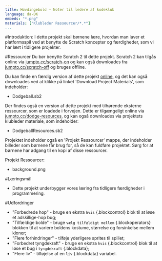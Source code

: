 ```yaml
---
title: Høvdingebold — Noter til ledere af kodeklub
language: da-DK
embeds: "*.png"
materials: ["Klubleder Ressourcer/*.*"] 
...
```


#Introduktion:
I dette projekt skal børnene lære, hvordan man laver et platformsspil ved at benytte de Scratch koncepter og færdigheder, som vi har lært i tidligere projekter.

#Ressourcer
Du bør benytte Scratch 2 til dette projekt. Scratch 2 kan tilgås online via [jumpto.cc/scratch-on](http://jumpto.cc/scratch-on) og kan også downloades fra  [jumpto.cc/scratch-off](http://jumpto.cc/scratch-off) og bruges offline.

Du kan finde en færdig version af dette projekt <a href="http://scratch.mit.edu/projects/39740618/#editor">online</a>, og det kan også downloades ved at klikke på linket 'Download Project Materials', som indeholder:  

+ Dodgeball.sb2

Der findes også en version af dette projekt med tilhørende eksterne ressourcer, som er loadede i forvejen. Dette er tilgængeligt online via  [jumpto.cc/dodge-resources](http://jumpto.cc/dodge-resources), og kan også downloades via projektets klubleder materiale, som indeholder:

+ DodgeballResources.sb2 

Projektet indeholder også en 'Projekt Ressourcer' mappe, der indeholder billeder som børnene får brug for, så de kan fuldføre projektet. Sørg for at børnene har adgang til en kopi af disse ressourcer.

Projekt Ressourcer:
+ background.png

#Læringsmål
+ Dette projekt underbygger vores læring fra tidligere færdigheder i programmering.

#Udfordringer  
+ "Forbedrede hop" - bruge en ekstra `hvis` {.blockcontrol} blok til at løse et adskillige-hop bug;
+ "Tilfældige bolde" - bruge `vælg tilfældigt mellem` {.blockoperators} blokken til at variere boldens kostume, størrelse og forsinkelse mellem kloner;
+ "Flere forhindringer" - tilføje yderligere sprites til spillet;
+ "Forbedret tyngdekraft" - bruge en ekstra `hvis` {.blockcontrol} blok til at løse et bug i `tyngdekraft` {.blockdata}; 
+ "Flere liv" - tilføjelse af en `liv` {.blockdata} variabel.

